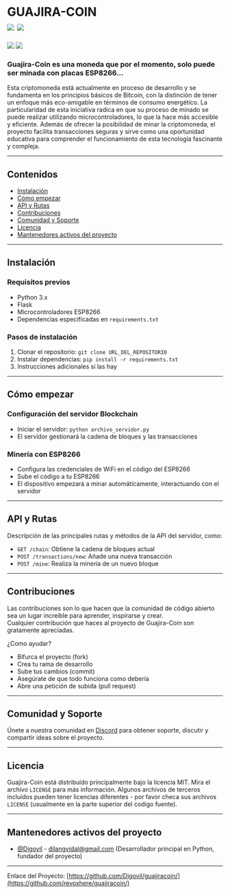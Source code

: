 <!--
*** Official Guajira Coin
*** digovil, 2023-Presente
-->


<h1>
  GUAJIRA-COIN
  <br>
  <a href="https://github.com/Digovil/guajiracoin/blob/master/README.md">
    <img src="https://badgen.net/badge/icon/Español?icon=&label" /></a>
  <a href="https://github.com/Digovil/guajiracoin/blob/master/Resources/readme_translations/README_en.md">
    <img src="https://badgen.net/badge/icon/English?icon=&label" /></a>
  
</h1>
<a href="https://t.me/GuajiraCoinBot">
  <img src="https://badgen.net/badge/icon/Billetera?icon=bitcoin&label" /></a>
<a href="https://github.com/Digovil/guajiracoin/releases/latest">
  <img src="https://img.shields.io/badge/release-latest-ff640a.svg?style=for-the-badge" /></a>
<br>

<h3>
  Guajira-Coin es una moneda que por el momento, solo puede ser minada con placas ESP8266...
</h3>

Esta criptomoneda está actualmente en proceso de desarrollo y se fundamenta en los principios básicos de Bitcoin, con la distinción de tener un enfoque más eco-amigable en términos de consumo energético. La particularidad de esta iniciativa radica en que su proceso de minado se puede realizar utilizando microcontroladores, lo que la hace más accesible y eficiente. Además de ofrecer la posibilidad de minar la criptomoneda, el proyecto facilita transacciones seguras y sirve como una oportunidad educativa para comprender el funcionamiento de esta tecnología fascinante y compleja.

---

## Contenidos
- [Instalación](#instalación)
- [Cómo empezar](#cómo-empezar)
- [API y Rutas](#api-y-rutas)
- [Contribuciones](#contribuciones)
- [Comunidad y Soporte](#comunidad-y-soporte)
- [Licencia](#licencia)
- [Mantenedores activos del proyecto](#Mantenedores-activos-del-proyecto)

---

## Instalación

### Requisitos previos
- Python 3.x
- Flask
- Microcontroladores ESP8266
- Dependencias especificadas en `requirements.txt`

### Pasos de instalación
1. Clonar el repositorio: `git clone URL_DEL_REPOSITORIO`
2. Instalar dependencias: `pip install -r requirements.txt`
3. Instrucciones adicionales si las hay

---

## Cómo empezar

### Configuración del servidor Blockchain
- Iniciar el servidor: `python archivo_servidor.py`
- El servidor gestionará la cadena de bloques y las transacciones

### Minería con ESP8266
- Configura las credenciales de WiFi en el código del ESP8266
- Sube el código a tu ESP8266
- El dispositivo empezará a minar automáticamente, interactuando con el servidor

---

## API y Rutas

Descripción de las principales rutas y métodos de la API del servidor, como:
- `GET /chain`: Obtiene la cadena de bloques actual
- `POST /transactions/new`: Añade una nueva transacción
- `POST /mine`: Realiza la minería de un nuevo bloque

---

## Contribuciones

Las contribuciones son lo que hacen que la comunidad de código abierto sea un lugar increíble para aprender, inspirarse y crear.<br>
Cualquier contribución que haces al proyecto de Guajira-Coin son gratamente apreciadas.

¿Como ayudar?

*   Bifurca el proyecto (fork)
*   Crea tu rama de desarrollo
*   Sube tus cambios (commit)
*   Asegúrate de que todo funciona como debería
*   Abre una petición de subida (pull request)

---

## Comunidad y Soporte

Únete a nuestra comunidad en [Discord](https://discord.gg/yAW2ddkhuk) para obtener soporte, discutir y compartir ideas sobre el proyecto.

---

## Licencia

Guajira-Coin está distribuído principalmente bajo la licencia MIT. Mira el archivo `LICENSE` para más información.
Algunos archivos de terceros incluídos pueden tener licencias diferentes - por favor checa sus archivos `LICENSE` (usualmente en la parte superior del codigo fuente).

---

## Mantenedores activos del proyecto

*   [@Digovil](https://github.com/Digovil/) - dilangvidal@gmail.com (Desarrollador principal en Python, fundador del proyecto)

<hr>

Enlace del Proyecto: [https://github.com/Digovil/guajiracoin/](https://github.com/revoxhere/guajiracoin/)
